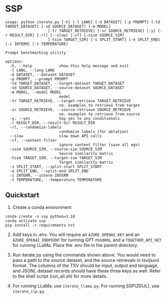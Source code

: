 # SSP

```
usage: python iterate.py [-h] [-l LANG] [-d DATASET] [-p PROMPT] [-td TARGET_DATASET] [-sd SOURCE_DATASET] [-m MODEL]
                   [-tr TARGET_RETRIEVE] [-sr SOURCE_RETRIEVE] [-y] [-r RESULT_DIR] [-rl] [--slow] [-cf] [-ssim SOURCE_SIM]
                   [-tsim TARGET_SIM] [-s SPLIT_START] [-e SPLIT_END] [-i INTERM] [-t TEMPERATURE]

Prompt benchmarking utility

options:
  -h, --help            show this help message and exit
  -l LANG, --lang LANG
  -d DATASET, --dataset DATASET
  -p PROMPT, --prompt PROMPT
  -td TARGET_DATASET, --target-dataset TARGET_DATASET
  -sd SOURCE_DATASET, --source-dataset SOURCE_DATASET
  -m MODEL, --model MODEL
                        model
  -tr TARGET_RETRIEVE, --target-retrieve TARGET_RETRIEVE
                        no. examples to retrieve from target
  -sr SOURCE_RETRIEVE, --source-retrieve SOURCE_RETRIEVE
                        no. examples to retrieve from source
  -y, --yes             Say yes to any conditionals
  -r RESULT_DIR, --result-dir RESULT_DIR
  -rl, --randomize-labels
                        randomize labels (for ablation)
  --slow                slow down API calls
  -cf, --content-filter
                        ignore content filter (save all egs)
  -ssim SOURCE_SIM, --source-sim SOURCE_SIM
                        Source similarity matrix
  -tsim TARGET_SIM, --target-sim TARGET_SIM
                        Target similarity matrix
  -s SPLIT_START, --split-start SPLIT_START
  -e SPLIT_END, --split-end SPLIT_END
  -i INTERM, --interm INTERM
  -t TEMPERATURE, --temperature TEMPERATURE
```

## Quickstart

1. Create a conda environment

```
conda create -n ssp python=3.10
conda activate ssp
pip install -r requirements.txt
```

2. Add keys in .env. You will require an `AZURE_OPENAI_KEY` and an 
`AZURE_OPENAI_ENDPOINT` for running GPT models, and a `TOGETHER_API_KEY` for 
running LLaMa. Place the .env file in the parent directory.

3. Run iterate.py using the commands shown above. You would need to pass a path 
   to the source dataset, and the source retrievals in tsv/jsonl format. The 
   columns of the TSV should be input, output and language, and JSONL dataset
   records should have these three keys as well. Refer to the shell script (run_all.sh)
   for more details.

4. For running LLaMa, use `iterate_llama.py`. For running SSP(ZGUL), use
   `iterate_ilp.py`.
